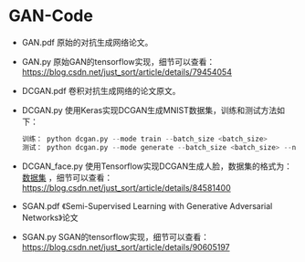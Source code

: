 # GAN-Code

- GAN.pdf 原始的对抗生成网络论文。

- GAN.py 原始GAN的tensorflow实现，细节可以查看：https://blog.csdn.net/just_sort/article/details/79454054

- DCGAN.pdf 卷积对抗生成网络的论文原文。

- DCGAN.py 使用Keras实现DCGAN生成MNIST数据集，训练和测试方法如下：

  ```python
  训练： python dcgan.py --mode train --batch_size <batch_size>
  测试： python dcgan.py --mode generate --batch_size <batch_size> --nice
  ```

- DCGAN_face.py 使用Tensorflow实现DCGAN生成人脸，数据集的格式为：[数据集](image/GAN_face_data.jpg) ，细节可以查看：https://blog.csdn.net/just_sort/article/details/84581400

- SGAN.pdf 《Semi-Supervised Learning with Generative Adversarial Networks》论文

- SGAN.py SGAN的tensorflow实现，细节可以查看：https://blog.csdn.net/just_sort/article/details/90605197

